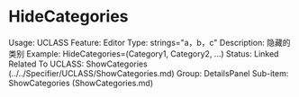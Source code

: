 # HideCategories

Usage: UCLASS
Feature: Editor
Type: strings="a，b，c"
Description: 隐藏的类别
Example: HideCategories=(Category1, Category2, ...)
Status: Linked
Related To UCLASS: ShowCategories (../../Specifier/UCLASS/ShowCategories.md)
Group: DetailsPanel
Sub-item: ShowCategories (ShowCategories.md)